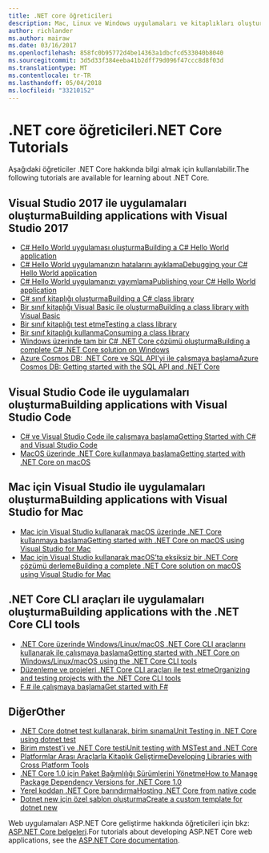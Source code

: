 ```yaml
---
title: .NET core öğreticileri
description: Mac, Linux ve Windows uygulamaları ve kitaplıkları oluşturmak için .NET Core öğrenme öğreticiler izleyin.
author: richlander
ms.author: mairaw
ms.date: 03/16/2017
ms.openlocfilehash: 858fc0b95772d4be14363a1dbcfcd533040b8040
ms.sourcegitcommit: 3d5d33f384eeba41b2dff79d096f47ccc8d8f03d
ms.translationtype: MT
ms.contentlocale: tr-TR
ms.lasthandoff: 05/04/2018
ms.locfileid: "33210152"
---
```

# <a name="net-core-tutorials"></a><span data-ttu-id="9941f-103">.NET core öğreticileri</span><span class="sxs-lookup"><span data-stu-id="9941f-103">.NET Core Tutorials</span></span>

<span data-ttu-id="9941f-104">Aşağıdaki öğreticiler .NET Core hakkında bilgi almak için kullanılabilir.</span><span class="sxs-lookup"><span data-stu-id="9941f-104">The following tutorials are available for learning about .NET Core.</span></span>

## <a name="building-applications-with-visual-studio-2017"></a><span data-ttu-id="9941f-105">Visual Studio 2017 ile uygulamaları oluşturma</span><span class="sxs-lookup"><span data-stu-id="9941f-105">Building applications with Visual Studio 2017</span></span>

- [<span data-ttu-id="9941f-106">C# Hello World uygulaması oluşturma</span><span class="sxs-lookup"><span data-stu-id="9941f-106">Building a C# Hello World application</span></span>](with-visual-studio.md)
- [<span data-ttu-id="9941f-107">C# Hello World uygulamanızın hatalarını ayıklama</span><span class="sxs-lookup"><span data-stu-id="9941f-107">Debugging your C# Hello World application</span></span>](debugging-with-visual-studio.md)
- [<span data-ttu-id="9941f-108">C# Hello World uygulamanızı yayımlama</span><span class="sxs-lookup"><span data-stu-id="9941f-108">Publishing your C# Hello World application</span></span>](publishing-with-visual-studio.md)
- [<span data-ttu-id="9941f-109">C# sınıf kitaplığı oluşturma</span><span class="sxs-lookup"><span data-stu-id="9941f-109">Building a C# class library</span></span>](library-with-visual-studio.md)
- [<span data-ttu-id="9941f-110">Bir sınıf kitaplığı Visual Basic ile oluşturma</span><span class="sxs-lookup"><span data-stu-id="9941f-110">Building a class library with Visual Basic</span></span>](vb-library-with-visual-studio.md)
- [<span data-ttu-id="9941f-111">Bir sınıf kitaplığı test etme</span><span class="sxs-lookup"><span data-stu-id="9941f-111">Testing a class library</span></span>](testing-library-with-visual-studio.md)
- [<span data-ttu-id="9941f-112">Bir sınıf kitaplığı kullanma</span><span class="sxs-lookup"><span data-stu-id="9941f-112">Consuming a class library</span></span>](consuming-library-with-visual-studio.md)
- [<span data-ttu-id="9941f-113">Windows üzerinde tam bir C# .NET Core çözümü oluşturma</span><span class="sxs-lookup"><span data-stu-id="9941f-113">Building a complete C# .NET Core solution on Windows</span></span>](using-on-windows-full-solution.md)
- [<span data-ttu-id="9941f-114">Azure Cosmos DB: .NET Core ve SQL API'yi ile çalışmaya başlama</span><span class="sxs-lookup"><span data-stu-id="9941f-114">Azure Cosmos DB: Getting started with the SQL API and .NET Core</span></span>](/azure/cosmos-db/sql-api-dotnetcore-get-started)

## <a name="building-applications-with-visual-studio-code"></a><span data-ttu-id="9941f-115">Visual Studio Code ile uygulamaları oluşturma</span><span class="sxs-lookup"><span data-stu-id="9941f-115">Building applications with Visual Studio Code</span></span>

- [<span data-ttu-id="9941f-116">C# ve Visual Studio Code ile çalışmaya başlama</span><span class="sxs-lookup"><span data-stu-id="9941f-116">Getting Started with C# and Visual Studio Code</span></span>](with-visual-studio-code.md)
- [<span data-ttu-id="9941f-117">MacOS üzerinde .NET Core kullanmaya başlama</span><span class="sxs-lookup"><span data-stu-id="9941f-117">Getting started with .NET Core on macOS</span></span>](using-on-macos.md)

## <a name="building-applications-with-visual-studio-for-mac"></a><span data-ttu-id="9941f-118">Mac için Visual Studio ile uygulamaları oluşturma</span><span class="sxs-lookup"><span data-stu-id="9941f-118">Building applications with Visual Studio for Mac</span></span>

- [<span data-ttu-id="9941f-119">Mac için Visual Studio kullanarak macOS üzerinde .NET Core kullanmaya başlama</span><span class="sxs-lookup"><span data-stu-id="9941f-119">Getting started with .NET Core on macOS using Visual Studio for Mac</span></span>](using-on-mac-vs.md)
- [<span data-ttu-id="9941f-120">Mac için Visual Studio kullanarak macOS’ta eksiksiz bir .NET Core çözümü derleme</span><span class="sxs-lookup"><span data-stu-id="9941f-120">Building a complete .NET Core solution on macOS using Visual Studio for Mac</span></span>](using-on-mac-vs-full-solution.md)

## <a name="building-applications-with-the-net-core-cli-tools"></a><span data-ttu-id="9941f-121">.NET Core CLI araçları ile uygulamaları oluşturma</span><span class="sxs-lookup"><span data-stu-id="9941f-121">Building applications with the .NET Core CLI tools</span></span>

- [<span data-ttu-id="9941f-122">.NET Core üzerinde Windows/Linux/macOS .NET Core CLI araçlarını kullanarak ile çalışmaya başlama</span><span class="sxs-lookup"><span data-stu-id="9941f-122">Getting started with .NET Core on Windows/Linux/macOS using the .NET Core CLI tools</span></span>](using-with-xplat-cli.md)
- [<span data-ttu-id="9941f-123">Düzenleme ve projeleri .NET Core CLI araçları ile test etme</span><span class="sxs-lookup"><span data-stu-id="9941f-123">Organizing and testing projects with the .NET Core CLI tools</span></span>](testing-with-cli.md)
- [<span data-ttu-id="9941f-124">F # ile çalışmaya başlama</span><span class="sxs-lookup"><span data-stu-id="9941f-124">Get started with F#</span></span>](../../fsharp/get-started/get-started-command-line.md)

## <a name="other"></a><span data-ttu-id="9941f-125">Diğer</span><span class="sxs-lookup"><span data-stu-id="9941f-125">Other</span></span>
- [<span data-ttu-id="9941f-126">.NET Core dotnet test kullanarak, birim sınama</span><span class="sxs-lookup"><span data-stu-id="9941f-126">Unit Testing in .NET Core using dotnet test</span></span>](../testing/unit-testing-with-dotnet-test.md)
- [<span data-ttu-id="9941f-127">Birim mstest'i ve .NET Core testi</span><span class="sxs-lookup"><span data-stu-id="9941f-127">Unit testing with MSTest and .NET Core</span></span>](../testing/unit-testing-with-mstest.md)
- [<span data-ttu-id="9941f-128">Platformlar Arası Araçlarla Kitaplık Geliştirme</span><span class="sxs-lookup"><span data-stu-id="9941f-128">Developing Libraries with Cross Platform Tools</span></span>](libraries.md)
- [<span data-ttu-id="9941f-129">.NET Core 1.0 için Paket Bağımlılığı Sürümlerini Yönetme</span><span class="sxs-lookup"><span data-stu-id="9941f-129">How to Manage Package Dependency Versions for .NET Core 1.0</span></span>](managing-package-dependency-versions.md)
- [<span data-ttu-id="9941f-130">Yerel koddan .NET Core barındırma</span><span class="sxs-lookup"><span data-stu-id="9941f-130">Hosting .NET Core from native code</span></span>](netcore-hosting.md)
- [<span data-ttu-id="9941f-131">Dotnet new için özel şablon oluşturma</span><span class="sxs-lookup"><span data-stu-id="9941f-131">Create a custom template for dotnet new</span></span>](create-custom-template.md)

<span data-ttu-id="9941f-132">Web uygulamaları ASP.NET Core geliştirme hakkında öğreticileri için bkz: [ASP.NET Core belgeleri](/aspnet/core/).</span><span class="sxs-lookup"><span data-stu-id="9941f-132">For tutorials about developing ASP.NET Core web applications, see the [ASP.NET Core documentation](/aspnet/core/).</span></span>
